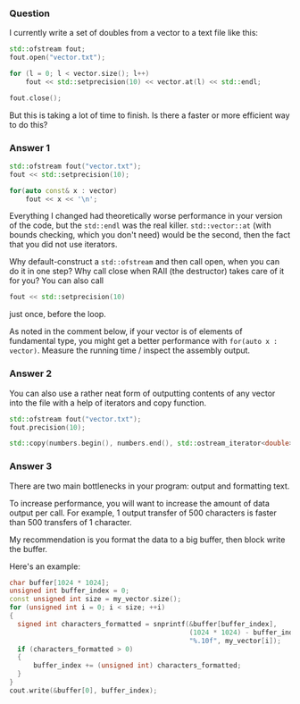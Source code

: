 
### Question

I currently write a set of doubles from a vector to a text file like this:

```cpp
std::ofstream fout;
fout.open("vector.txt");

for (l = 0; l < vector.size(); l++)
    fout << std::setprecision(10) << vector.at(l) << std::endl;

fout.close();
```

But this is taking a lot of time to finish. Is there a faster or more efficient way to do this?

### Answer 1

```cpp
std::ofstream fout("vector.txt");
fout << std::setprecision(10);

for(auto const& x : vector)
    fout << x << '\n';
```

Everything I changed had theoretically worse performance in your version of the code, but the `std::endl` was the real killer.
`std::vector::at` (with bounds checking, which you don't need) would be the second, then the fact that you did not use iterators.

Why default-construct a `std::ofstream` and then call open, when you can do it in one step? Why call close when RAII (the destructor)
takes care of it for you? You can also call

```cpp
fout << std::setprecision(10)
```

just once, before the loop.

As noted in the comment below, if your vector is of elements of fundamental type, you might get a better performance with 
`for(auto x : vector)`. Measure the running time / inspect the assembly output.

### Answer 2

You can also use a rather neat form of outputting contents of any vector into the file with a help of iterators and copy function.

```cpp
std::ofstream fout("vector.txt");
fout.precision(10);

std::copy(numbers.begin(), numbers.end(), std::ostream_iterator<double>(fout, "\n"));
```

### Answer 3

There are two main bottlenecks in your program: output and formatting text.

To increase performance, you will want to increase the amount of data output per call. For example, 1 output transfer of 500 characters
is faster than 500 transfers of 1 character.

My recommendation is you format the data to a big buffer, then block write the buffer.

Here's an example:

```cpp
char buffer[1024 * 1024];
unsigned int buffer_index = 0;
const unsigned int size = my_vector.size();
for (unsigned int i = 0; i < size; ++i)
{
  signed int characters_formatted = snprintf(&buffer[buffer_index],
                                             (1024 * 1024) - buffer_index,
                                             "%.10f", my_vector[i]);
  if (characters_formatted > 0)
  {
      buffer_index += (unsigned int) characters_formatted;
  }
}
cout.write(&buffer[0], buffer_index);
```

